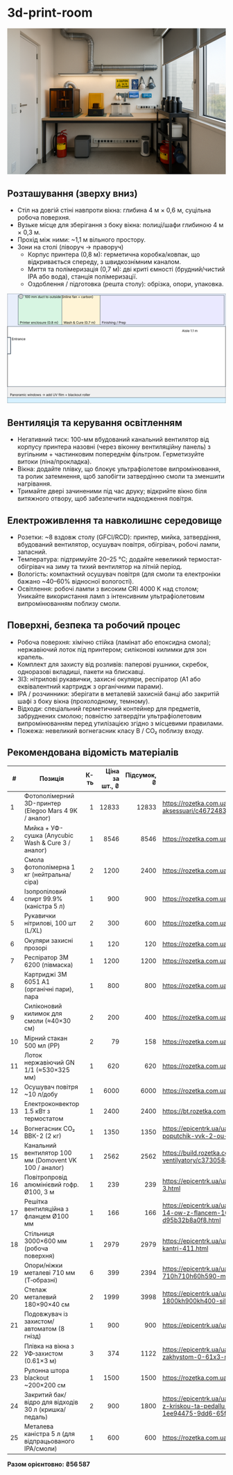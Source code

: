 # 3d-print-room

<img src="./7fb20b90-76ef-4f69-966a-269cfc1374b7.png">

## Розташування (зверху вниз)

* Стіл на довгій стіні навпроти вікна: глибина 4 м × 0,6 м, суцільна робоча поверхня.
* Вузьке місце для зберігання з боку вікна: полиці/шафи глибиною 4 м × 0,3 м.
* Прохід між ними: ~1,1 м вільного простору.
* Зони на столі (ліворуч → праворуч)
  * Корпус принтера (0,8 м): герметична коробка/ковпак, що відкривається спереду, з швидкознімним каналом.
  * Миття та полімеризація (0,7 м): дві криті ємності (брудний/чистий IPA або вода), станція полімеризації.
  * Оздоблення / підготовка (решта столу): обрізка, опори, упаковка.

<img src="./balcony_resin_lab.svg">

## Вентиляція та керування освітленням

* Негативний тиск: 100-мм вбудований канальний вентилятор від корпусу принтера назовні (через віконну вентиляційну панель) з вугільним + частинковим попереднім фільтром. Герметизуйте витоки (піна/прокладка).
* Вікна: додайте плівку, що блокує ультрафіолетове випромінювання, та ролик затемнення, щоб запобігти затвердінню смоли та зменшити нагрівання.
* Тримайте двері зачиненими під час друку; відкрийте вікно біля витяжного отвору, щоб забезпечити надходження повітря.

## Електроживлення та навколишнє середовище

* Розетки: ~8 вздовж столу (GFCI/RCD): принтер, мийка, затвердіння, вбудований вентилятор, осушувач повітря, обігрівач, робочі лампи, запасний.
* Температура: підтримуйте 20–25 °C; додайте невеликий термостат-обігрівач на зиму та тихий вентилятор на літній період.
* Вологість: компактний осушувач повітря (для смоли та електроніки бажано ~40–60% відносної вологості).
* Освітлення: робочі лампи з високим CRI 4000 K над столом; Уникайте використання ламп з інтенсивним ультрафіолетовим випромінюванням поблизу смоли.

## Поверхні, безпека та робочий процес

* Робоча поверхня: хімічно стійка (ламінат або епоксидна смола); нержавіючий лоток під принтером; силіконові килимки для зон крапель.
* Комплект для захисту від розливів: паперові рушники, скребок, одноразові вкладиші, пакети на блискавці.
* ЗІЗ: нітрилові рукавички, захисні окуляри, респіратор (A1 або еквівалентний картридж з органічними парами).
* IPA / розчинники: зберігати в металевій захисній банці або закритій шафі з боку вікна (прохолодному, темному).
* Відходи: спеціальний герметичний контейнер для предметів, забруднених смолою; повністю затвердіти ультрафіолетовим випромінюванням перед утилізацією згідно з місцевими правилами.
* Пожежа: невеликий вогнегасник класу B / CO₂ поблизу входу.

## Рекомендована відомість матеріалів

| # | Позиція | К-ть | Ціна за шт., ₴ | Підсумок, ₴ | Посилання |
|---|---|---:|---:|---:|---|
| 1 | Фотополімерний 3D-принтер (Elegoo Mars 4 9K / аналог) | 1 | 12833 | 12833 | https://rozetka.com.ua/ua/3d-ustroystva-i-aksessuari/c4672483/producer=elegoo/ |
| 2 | Мийка + УФ-сушка (Anycubic Wash & Cure 3 / аналог) | 1 | 8546 | 8546 | https://rozetka.com.ua/ua/3d_printers/c1593467/producer=anycubic/ |
| 3 | Смола фотополімерна 1 кг (нейтральна/сіра) | 2 | 1200 | 2400 | https://rozetka.com.ua/ua/355724820/p355724820/ |
| 4 | Ізопропіловий спирт 99.9% (каністра 5 л) | 1 | 900 | 900 | https://rozetka.com.ua/ua/485942986/p485942986/ |
| 5 | Рукавички нітрилові, 100 шт (L/XL) | 2 | 300 | 600 | https://rozetka.com.ua/ua/nitrile_gloves/c4660251/ |
| 6 | Окуляри захисні прозорі | 1 | 120 | 120 | https://rozetka.com.ua/ua/ochki_zashitnie/c4628170/ |
| 7 | Респіратор 3M 6200 (півмаска) | 1 | 1200 | 1200 | https://rozetka.com.ua/ua/3m-6200/p207102984/ |
| 8 | Картриджі 3M 6051 A1 (органічні пари), пара | 1 | 800 | 800 | https://rozetka.com.ua/ua/3m-6051/p207102993/ |
| 9 | Силіконовий килимок для смоли (≈40×30 см) | 2 | 200 | 400 | https://rozetka.com.ua/ua/373286932/p373286932/ |
| 10 | Мірний стакан 500 мл (PP) | 2 | 79 | 158 | https://rozetka.com.ua/ua/325250512/p325250512/ |
| 11 | Лоток нержавіючий GN 1/1 (≈530×325 мм) | 1 | 620 | 620 | https://rozetka.com.ua/ua/478662739/p478662739/ |
| 12 | Осушувач повітря ~10 л/добу | 1 | 6000 | 6000 | https://rozetka.com.ua/ua/389043636/p389043636/ |
| 13 | Електроконвектор 1.5 кВт з термостатом | 1 | 2400 | 2400 | https://bt.rozetka.com.ua/ua/259628876/p259628876/ |
| 14 | Вогнегасник CO₂ ВВК-2 (2 кг) | 1 | 1350 | 1350 | https://epicentrk.ua/ua/shop/vohnehasnyk-vuhlekyslotnyi-poputchik-vvk-2-ou-3.html |
| 15 | Канальний вентилятор 100 мм (Domovent VK 100 / аналог) | 1 | 2562 | 2562 | https://build.rozetka.com.ua/ua/vytyajnye-ventilyatory/c3730584/99355=539564/ |
| 16 | Повітропровід алюмінієвий гофр. Ø100, 3 м | 1 | 239 | 239 | https://epicentrk.ua/ua/shop/vozdukhovod-2095-alyuvent-n-100-3.html |
| 17 | Решітка вентиляційна з фланцем Ø100 мм | 1 | 166 | 166 | https://epicentrk.ua/ua/shop/mplc-resitka-ventilacijna-dospel-d-14-ow-z-flancem-100-mm-1f06d37e-9d70-6c32-8957-d95b32b8a0f8.html |
| 18 | Стільниця 3000×600 мм (робоча поверхня) | 1 | 2979 | 2979 | https://epicentrk.ua/ua/shop/plita-stoleshnitsy-3000h600h38-mm-kantri-411.html |
| 19 | Опори/ніжки металеві 710 мм (T‑образні) | 6 | 399 | 2394 | https://epicentrk.ua/ua/shop/nostaika-krash-a169-7120g-710h710h60h590-mm.html |
| 20 | Стелаж металевий 180×90×40 см | 2 | 1999 | 3998 | https://epicentrk.ua/ua/shop/stelazh-metalicheskiy-1800kh900kh400-silver.html |
| 21 | Подовжувач із захистом/автоматом (8 гнізд) | 1 | 900 | 900 | https://epicentrk.ua/ua/shop/podovzhuvachi-i-perehidniki/ |
| 22 | Плівка на вікна з УФ‑захистом (0.61×3 м) | 3 | 374 | 1122 | https://epicentrk.ua/ua/shop/plivka-samokleika-na-vikno-z-uf-zakhystom-0-61x3-m.html |
| 23 | Рулонна штора blackout ~200×200 см | 1 | 1500 | 1500 | https://rozetka.com.ua/ua/111708640/c111708640/ |
| 24 | Закритий бак/відро для відходів 30 л (кришка/педаль) | 2 | 900 | 1800 | https://epicentrk.ua/ua/shop/mplc-vidro-dla-smitta-mvm-bin-01-z-kriskou-ta-pedallu-30-l-antracit-bin-01-30l-anthracite-1ee94475-9dd6-65f6-95fb-b79da706b083.html |
| 25 | Металева каністра 5 л (для відпрацьованого IPA/смоли) | 1 | 600 | 600 | https://rozetka.com.ua/ua/393762732/p393762732/ |

**Разом орієнтовно: ₴56 587**

